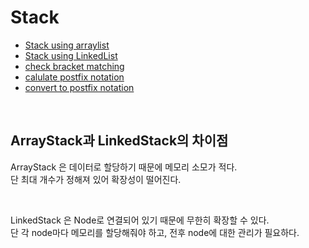 # Stack
- <a href="https://github.com/mtae616/42DS-study/tree/master/stack/stack-using-arraylist">Stack using arraylist</a>
- <a href="https://github.com/mtae616/42DS-study/tree/master/stack/stack-using-linkedlist">Stack using LinkedList</a>
- <a href="https://github.com/mtae616/42DS-study/tree/master/stack/checkBracketMatching">check bracket matching</a>
- <a href="https://github.com/mtae616/42DS-study/tree/master/stack/calculate">calulate postfix notation</a>
- <a href="https://github.com/mtae616/42DS-study/tree/master/stack/postfix">convert to postfix notation</a>

<br />

## ArrayStack과 LinkedStack의 차이점

ArrayStack 은 데이터로 할당하기 때문에 메모리 소모가 적다.
<br />
단 최대 개수가 정해져 있어 확장성이 떨어진다.

<br />

LinkedStack 은 Node로 연결되어 있기 때문에 무한히 확장할 수 있다.
<br />
단 각 node마다 메모리를 할당해줘야 하고, 전후 node에 대한 관리가 필요하다.